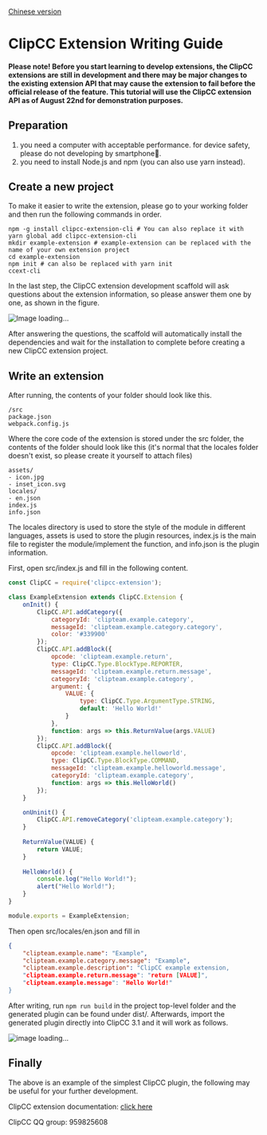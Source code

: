 [Chinese version](https://github.com/Clipteam/clipcc-extension/blob/master/README_CN.md)
# ClipCC Extension Writing Guide

#### Please note! Before you start learning to develop extensions, the ClipCC extensions **are still in development** and there may be major changes to the existing extension API that may cause the extension to fail before the official release of the feature. This tutorial will use the ClipCC extension API as of August 22nd for demonstration purposes.

## Preparation

1. you need a computer with acceptable performance. for device safety, please do not developing by smartphone🤔.
2. you need to install Node.js and npm (you can also use yarn instead).

## Create a new project

To make it easier to write the extension, please go to your working folder and then run the following commands in order.

```shell
npm -g install clipcc-extension-cli # You can also replace it with yarn global add clipcc-extension-cli
mkdir example-extension # example-extension can be replaced with the name of your own extension project
cd example-extension
npm init # can also be replaced with yarn init
ccext-cli
```

In the last step, the ClipCC extension development scaffold will ask questions about the extension information, so please answer them one by one, as shown in the figure.

![Image loading...](https://s3.jpg.cm/2021/08/22/IbEeHG.png)

After answering the questions, the scaffold will automatically install the dependencies and wait for the installation to complete before creating a new ClipCC extension project.

## Write an extension

After running, the contents of your folder should look like this.

```
/src
package.json
webpack.config.js
```

Where the core code of the extension is stored under the src folder, the contents of the folder should look like this (it's normal that the locales folder doesn't exist, so please create it yourself to attach files)

```
assets/
- icon.jpg
- inset_icon.svg
locales/
- en.json
index.js
info.json
```

The locales directory is used to store the style of the module in different languages, assets is used to store the plugin resources, index.js is the main file to register the module/implement the function, and info.json is the plugin information.

First, open src/index.js and fill in the following content.

```javascript
const ClipCC = require('clipcc-extension');

class ExampleExtension extends ClipCC.Extension {
    onInit() {
        ClipCC.API.addCategory({
            categoryId: 'clipteam.example.category',
            messageId: 'clipteam.example.category.category',
            color: '#339900'
        });
        ClipCC.API.addBlock({
            opcode: 'clipteam.example.return',
            type: ClipCC.Type.BlockType.REPORTER,
            messageId: 'clipteam.example.return.message',
            categoryId: 'clipteam.example.category',
            argument: {
                VALUE: {
                    type: ClipCC.Type.ArgumentType.STRING,
                    default: 'Hello World!'
                }
            },
            function: args => this.ReturnValue(args.VALUE)
        });
        ClipCC.API.addBlock({
            opcode: 'clipteam.example.helloworld',
            type: ClipCC.Type.BlockType.COMMAND,
            messageId: 'clipteam.example.helloworld.message',
            categoryId: 'clipteam.example.category',
            function: args => this.HelloWorld()
        });
    }

    onUninit() {
        ClipCC.API.removeCategory('clipteam.example.category');
    }
    
    ReturnValue(VALUE) {
        return VALUE;
    }
    
    HelloWorld() {
        console.log("Hello World!");
        alert("Hello World!");
    }
}

module.exports = ExampleExtension;
```

Then open src/locales/en.json and fill in

```json
{
    "clipteam.example.name": "Example",
    "clipteam.example.category.message": "Example",
    "clipteam.example.description": "ClipCC example extension,
    "clipteam.example.return.message": "return [VALUE]",
    "clipteam.example.message": "Hello World!"
}

```

After writing, run ``npm run build`` in the project top-level folder and the generated plugin can be found under dist/. Afterwards, import the generated plugin directly into ClipCC 3.1 and it will work as follows.

![image loading...](https://s3.jpg.cm/2021/08/22/IbEuKQ.png)

## Finally

The above is an example of the simplest ClipCC plugin, the following may be useful for your further development.

ClipCC extension documentation: [click here](https://clipteam.github.io/clipcc-extension/)

ClipCC QQ group: 959825608
